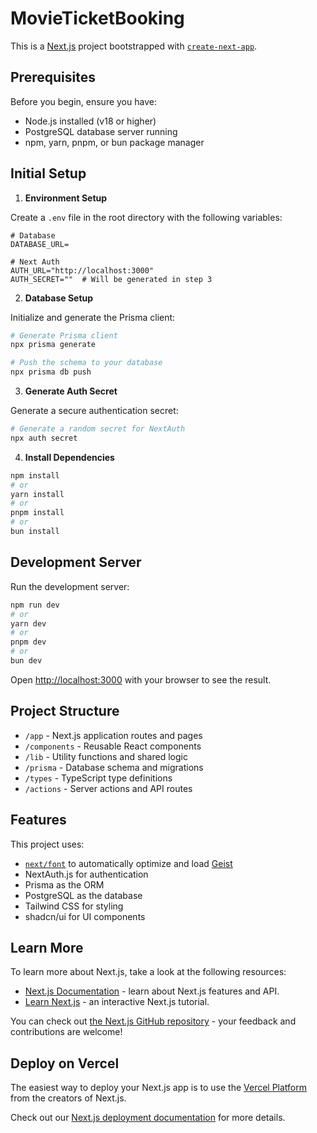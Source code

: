 # MovieTicketBooking

This is a [Next.js](https://nextjs.org) project bootstrapped with [`create-next-app`](https://nextjs.org/docs/app/api-reference/cli/create-next-app).

## Prerequisites

Before you begin, ensure you have:
- Node.js installed (v18 or higher)
- PostgreSQL database server running
- npm, yarn, pnpm, or bun package manager

## Initial Setup

1. **Environment Setup**

Create a `.env` file in the root directory with the following variables:
```env
# Database
DATABASE_URL=

# Next Auth
AUTH_URL="http://localhost:3000"
AUTH_SECRET=""  # Will be generated in step 3
```

2. **Database Setup**

Initialize and generate the Prisma client:
```bash
# Generate Prisma client
npx prisma generate

# Push the schema to your database
npx prisma db push
```

3. **Generate Auth Secret**

Generate a secure authentication secret:
```bash
# Generate a random secret for NextAuth
npx auth secret
```

4. **Install Dependencies**
```bash
npm install
# or
yarn install
# or
pnpm install
# or
bun install
```

## Development Server

Run the development server:
```bash
npm run dev
# or
yarn dev
# or
pnpm dev
# or
bun dev
```

Open [http://localhost:3000](http://localhost:3000) with your browser to see the result.

## Project Structure

- `/app` - Next.js application routes and pages
- `/components` - Reusable React components
- `/lib` - Utility functions and shared logic
- `/prisma` - Database schema and migrations
- `/types` - TypeScript type definitions
- `/actions` - Server actions and API routes

## Features

This project uses:
- [`next/font`](https://nextjs.org/docs/app/building-your-application/optimizing/fonts) to automatically optimize and load [Geist](https://vercel.com/font)
- NextAuth.js for authentication
- Prisma as the ORM
- PostgreSQL as the database
- Tailwind CSS for styling
- shadcn/ui for UI components

## Learn More

To learn more about Next.js, take a look at the following resources:

- [Next.js Documentation](https://nextjs.org/docs) - learn about Next.js features and API.
- [Learn Next.js](https://nextjs.org/learn) - an interactive Next.js tutorial.

You can check out [the Next.js GitHub repository](https://github.com/vercel/next.js) - your feedback and contributions are welcome!

## Deploy on Vercel

The easiest way to deploy your Next.js app is to use the [Vercel Platform](https://vercel.com/new?utm_medium=default-template&filter=next.js&utm_source=create-next-app&utm_campaign=create-next-app-readme) from the creators of Next.js.

Check out our [Next.js deployment documentation](https://nextjs.org/docs/app/building-your-application/deploying) for more details.
